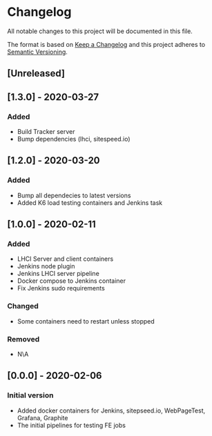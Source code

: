 # Changelog

All notable changes to this project will be documented in this file.

The format is based on [Keep a Changelog](http://keepachangelog.com/en/1.0.0/)
and this project adheres to [Semantic Versioning](http://semver.org/spec/v2.0.0.html).

## [Unreleased]

## [1.3.0] - 2020-03-27
### Added
- Build Tracker server
- Bump dependencies (lhci, sitespeed.io)

## [1.2.0] - 2020-03-20
### Added
- Bump all dependecies to latest versions
- Added K6 load testing containers and Jenkins task

## [1.0.0] - 2020-02-11
### Added
- LHCI Server and client containers
- Jenkins node plugin
- Jenkins LHCI server pipeline
- Docker compose to Jenkins container
- Fix Jenkins sudo requirements

### Changed
- Some containers need to restart unless stopped

### Removed
- N\A

## [0.0.0] - 2020-02-06
### Initial version
- Added docker containers for Jenkins, sitepseed.io, WebPageTest, Grafana, Graphite
- The initial pipelines for testing FE jobs
